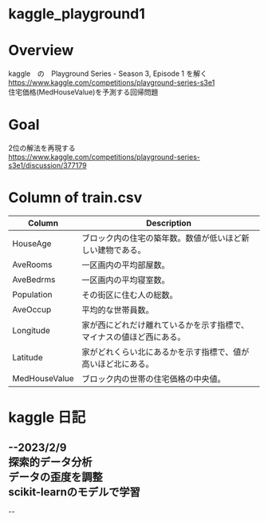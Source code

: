 # kaggle_playground1  
# Overview 
kaggle　の　Playground Series - Season 3, Episode 1 を解く  
https://www.kaggle.com/competitions/playground-series-s3e1  
住宅価格(MedHouseValue)を予測する回帰問題  

# Goal
2位の解法を再現する  
https://www.kaggle.com/competitions/playground-series-s3e1/discussion/377179  

# Column of train.csv 
| Column        | Description |
| ------------- | ---------------------------------------------------------|
| HouseAge      | ブロック内の住宅の築年数。数値が低いほど新しい建物である。|
| AveRooms      | 一区画内の平均部屋数。|
| AveBedrms     | 一区画内の平均寝室数。|
| Population    | その街区に住む人の総数。|
| AveOccup      | 平均的な世帯員数。|
| Longitude     | 家が西にどれだけ離れているかを示す指標で、マイナスの値ほど西にある。|
| Latitude      | 家がどれくらい北にあるかを示す指標で、値が高いほど北にある。|
| MedHouseValue | ブロック内の世帯の住宅価格の中央値。|

# kaggle 日記
--2023/2/9  
探索的データ分析  
データの歪度を調整  
scikit-learnのモデルで学習  
--
--


